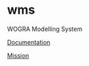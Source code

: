 # wms
WOGRA Modelling System

[Documentation](https://github.com/WOGRA-AG/wms/blob/main/documentation/src/main/asciidoc/wms.adoc)

[Mission](https://github.com/WOGRA-AG/wms/blob/main/documentation/src/main/asciidoc/mission.adoc)
